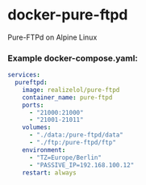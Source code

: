 # docker-pure-ftpd
Pure-FTPd on Alpine Linux

### Example docker-compose.yaml:
```yaml
services:
  pureftpd:
    image: realizelol/pure-ftpd
    container_name: pure-ftpd
    ports:
      - "21000:21000"
      - "21001-21011"
    volumes:
      - "./data:/pure-ftpd/data"
      - "./ftp:/pure-ftpd/ftp"
    environment:
      - "TZ=Europe/Berlin"
      - "PASSIVE_IP=192.168.100.12"
    restart: always
```
